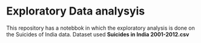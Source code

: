 # Exploratory Data analysyis
This repository has a notebbok in which the exploratory analysis is done on the Suicides of India data.
Dataset used **Suicides in India 2001-2012.csv**
